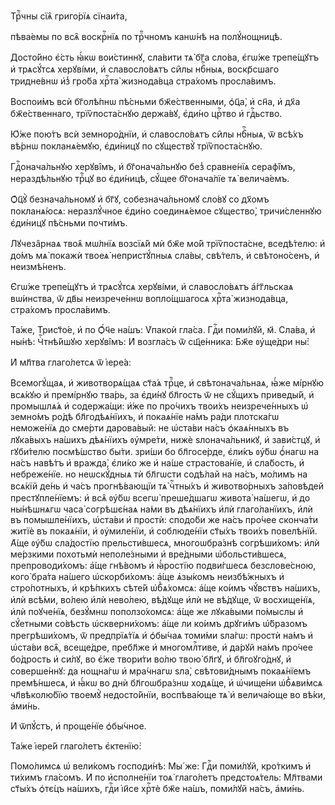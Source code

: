 Трⷪ҇чны сїѧ̑ григо́рїѧ сїнаи́та,

пѣва́емы по всѧ̑ воскрⷭ҇нїѧ по трⷪ҇чномъ канѡ́нѣ на полꙋ́нощницѣ.

Досто́йно є҆́сть ꙗ҆́кѡ вои́стиннꙋ, сла́вити тѧ̀ бг҃а сло́ва, є҆гѡ́же трепе́щꙋтъ
и҆ трѧсꙋ́тсѧ херꙋві́ми, и҆ славосло́вѧтъ си̑лы нбⷭ҇ныѧ, воскр҃сшаго тридне́внѡ
и҆з̾ гро́ба хрⷭ҇та̀ жизнода́вца стра́хомъ просла́вимъ.

Воспои́мъ всѝ бг҃олѣ́пнѡ пѣ́сньми бж҃е́ственными, ѻ҆ц҃а̀, и҆ сн҃а, и҆ дх҃а
бж҃е́ственнаго, трїѷпоста́снꙋю держа́вꙋ, є҆ди́но црⷭ҇тво и҆ гдⷭ҇ьство.

Ю҆́же пою́тъ всѝ земноро́днїи, и҆ славосло́вѧтъ си̑лы нбⷭ҇ныѧ, ѿ всѣ́хъ вѣ́рнѡ
покланѧ́емꙋю, є҆ди́ницꙋ по сꙋществꙋ̀ трїѷпоста́снꙋю.

Гдⷭ҇онача́льнꙋю херꙋві̑мъ, и҆ бг҃онача́льнꙋю без̾ сравне́нїѧ серафі̑мъ,
нераздѣ́льнꙋю трⷪ҇цꙋ во є҆ди́ницѣ, сꙋ́щее бг҃онача́лїе тѧ̀ велича́емъ.

Ѻ҆ц҃ꙋ̀ безнача́льномꙋ и҆ бг҃ꙋ, собезнача́льномꙋ сло́вꙋ со дх҃омъ покланѧ́юсѧ:
неразлꙋ́чное є҆ди́но соединѧ́емое сꙋщество̀, тричи́сленнꙋю є҆ди́ницꙋ пѣ́сньми
почти́мъ.

Лꙋчеза̑рнаѧ твоѧ̑ мѡ́лнїѧ возсїѧ́й мѝ бж҃е мо́й трїѷпоста́сне, вседѣ́телю: и҆
до́мъ мѧ̀ покажѝ твоеѧ̀ непристꙋ́пныѧ сла́вы, свѣ́телъ, и҆ свѣтоно́сенъ, и҆
неизмѣ́ненъ.

Є҆гѡ́же трепе́щꙋтъ и҆ трѧсꙋ́тсѧ херꙋві́ми, и҆ славосло́вѧтъ а҆́гг҃льскаѧ
вѡ́инства, ѿ дв҃ы неизрече́ннѡ вопло́щшагосѧ хрⷭ҇та̀ жизнода́вца, стра́хомъ
просла́вимъ.

Та́же, Трист҃о́е, и҆ по Ѻ҆́ч҃е на́шъ: Ѵ҆пакоѝ гла́са. Гдⷭ҇и поми́лꙋй, м҃.
Сла́ва, и҆ ны́нѣ: Чⷭ҇тнѣ́йшꙋю херꙋві̑мъ: И҆ возгла́съ ѿ сщ҃е́нника: Бж҃е
ᲂу҆ще́дри ны̀:

И҆ мл҃тва глаго́летсѧ ѿ і҆ере́а:

Всемогꙋ́щаѧ, и҆ животворѧ́щаѧ ст҃а́ѧ трⷪ҇це, и҆ свѣтонача́льнаѧ, ꙗ҆́же мі́рнꙋю
всѧ́кꙋю и҆ премі́рнꙋю тва́рь, за є҆ди́нꙋ бл҃гость ѿ не сꙋ́щихъ приведы́й, и҆
промышлѧ́ѧ и҆ содержа́щи: и҆́же по про́чихъ твои́хъ неизрече́нныхъ ѡ҆ земно́мъ
ро́дѣ бл҃годѣѧ́нїихъ, и҆ покаѧ́нїе на́мъ ра́ди плотска́гѡ неможе́нїѧ до сме́рти
дарова́вый: не ѡ҆ста́ви на́съ ѻ҆каѧ́нныхъ въ лꙋка́выхъ на́шихъ дѣѧ́нїихъ
ᲂу҆мре́ти, нижѐ ѕлонача́льникꙋ, и҆ зави́стцꙋ, и҆ гꙋби́телю посмѣ́шство бы́ти.
зри́ши бо бл҃госе́рде, є҆ли́къ ᲂу҆́бѡ ѻ҆́нагѡ на на́съ навѣ́тъ и҆ вражда̀,
є҆ли́ко же и҆ на́ше страстова́нїе, и҆ сла́бость, и҆ небреже́нїе. но неѡскꙋ́дныѧ
тѝ бл҃гѡсти содѣ́лай на на́съ, мо́лимъ на всѧ́кїй де́нь и҆ ча́съ прогнѣ́вающїи
тѧ̀ чⷭ҇тны́хъ и҆ животво́рныхъ за́повѣдей престꙋпле́нїемъ: и҆ всѧ̑ ᲂу҆́бѡ всегѡ̀
преше́дшагѡ живота̀ на́шегѡ, и҆ до ны́нѣшнѧгѡ часа̀ согрѣшє́наѧ на́ми въ
дѣѧ́нїихъ и҆лѝ глаго́ланїихъ, и҆лѝ въ помышле́нїихъ, ѡ҆ста́ви и҆ простѝ:
сподо́би же на́съ про́чее сконча́ти житїѐ въ покаѧ́нїи, и҆ ᲂу҆миле́нїи, и҆
соблюде́нїи ст҃ы́хъ твои́хъ повелѣ́нїй. А҆́ще ᲂу҆́бѡ сла́достїю прельсти́вшесѧ,
многоѡбра́знѣ согрѣши́хомъ: и҆лѝ ме́рзкими похотьмѝ неполе́зными и҆ вре́дными
ѡ҆больсти́вшесѧ, препроводи́хомъ: а҆́ще гнѣ́вомъ и҆ ꙗ҆́ростїю подви́гшесѧ
безслове́сною, кого̀ бра́та на́шего ѡ҆скорби́хомъ: а҆́ще ѧ҆зы́комъ неизбѣ́жныхъ
и҆ стро́потныхъ, и҆ крѣ́пкихъ сѣте́й ѡ҆б̾ѧ́хомсѧ: а҆́ще ко́имъ чꙋ́вствъ на́шихъ,
и҆лѝ всѣ́ми, во́лею и҆лѝ нево́лею, вѣ́дꙋще и҆лѝ не вѣ́дꙋще, ѿ восхище́нїѧ, и҆лѝ
поꙋче́нїѧ, безꙋ́мнѡ поползо́хомсѧ: а҆́ще же лꙋка́выми по́мыслы и҆ сꙋ́етными
со́вѣсть ѡ҆скверни́хомъ: а҆́ще ли ко́имъ дрꙋги́мъ ѡ҆́бразомъ прегрѣши́хомъ, ѿ
предпрїѧ́тїѧ и҆ ѻ҆бы́чаѧ томи́ми ѕла́гѡ: простѝ на́мъ и҆ ѡ҆ста́ви всѧ̑,
всеще́дре, пребл҃же и҆ многомлⷭ҇тиве, и҆ да́рꙋй на́мъ про́чее бо́дрость и҆
си́лꙋ, во є҆́же твори́ти во́лю твою̀ бл҃гꙋ, и҆ бл҃гоꙋго́днꙋ, и҆ соверше́ннꙋ: да
нощна́гѡ и҆ мра́чнагѡ ѕла̀, свѣтови́днымъ покаѧ́нїемъ премѣ́ншесѧ, и҆ ꙗ҆́кѡ во
днѝ бл҃гоѡбра́знѡ ходѧ́ще, и҆ ѡ҆чище́ни ѡ҆б̾ѧви́мсѧ чл҃вѣколю́бїю твоемꙋ̀
недосто́йнїи, воспѣва́юще тѧ̀ и҆ велича́юще во вѣ́ки, а҆ми́нь.

И҆ ѿпꙋ́стъ, и҆ проще́нїе ѻ҆бы́чное.

Та́же і҆ере́й глаго́летъ є҆ктенїю̀:

Помо́лимсѧ ѡ҆ вели́комъ господи́нѣ: Мы́ же: Гдⷭ҇и поми́лꙋй, кро́ткимъ и҆
ти́химъ гла́сомъ. И҆ по и҆сполне́нїи тоѧ̀ глаго́летъ предстоѧ́тель: Мл҃твами
ст҃ы́хъ ѻ҆тє́цъ на́шихъ, гдⷭ҇и і҆и҃се хрⷭ҇тѐ бж҃е на́шъ, поми́лꙋй на́съ,
а҆ми́нь.

